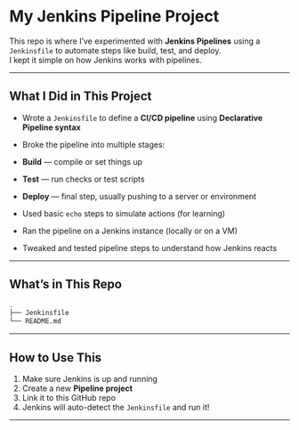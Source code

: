 # My Jenkins Pipeline Project

This repo is where I’ve experimented with **Jenkins Pipelines** using a `Jenkinsfile` to automate steps like build, test, and deploy.  
I kept it simple on how Jenkins works with pipelines.

---

## What I Did in This Project

-  Wrote a `Jenkinsfile` to define a **CI/CD pipeline** using **Declarative Pipeline syntax**
-  Broke the pipeline into multiple stages:
  - **Build** — compile or set things up
  - **Test** — run checks or test scripts
  - **Deploy** — final step, usually pushing to a server or environment

- Used basic `echo` steps to simulate actions (for learning)
- Ran the pipeline on a Jenkins instance (locally or on a VM)
- Tweaked and tested pipeline steps to understand how Jenkins reacts

---

## What’s in This Repo

```bash
.
├── Jenkinsfile        
└── README.md          
```

---

##  How to Use This

1. Make sure Jenkins is up and running
2. Create a new **Pipeline project**
3. Link it to this GitHub repo
4. Jenkins will auto-detect the `Jenkinsfile` and run it!

---

